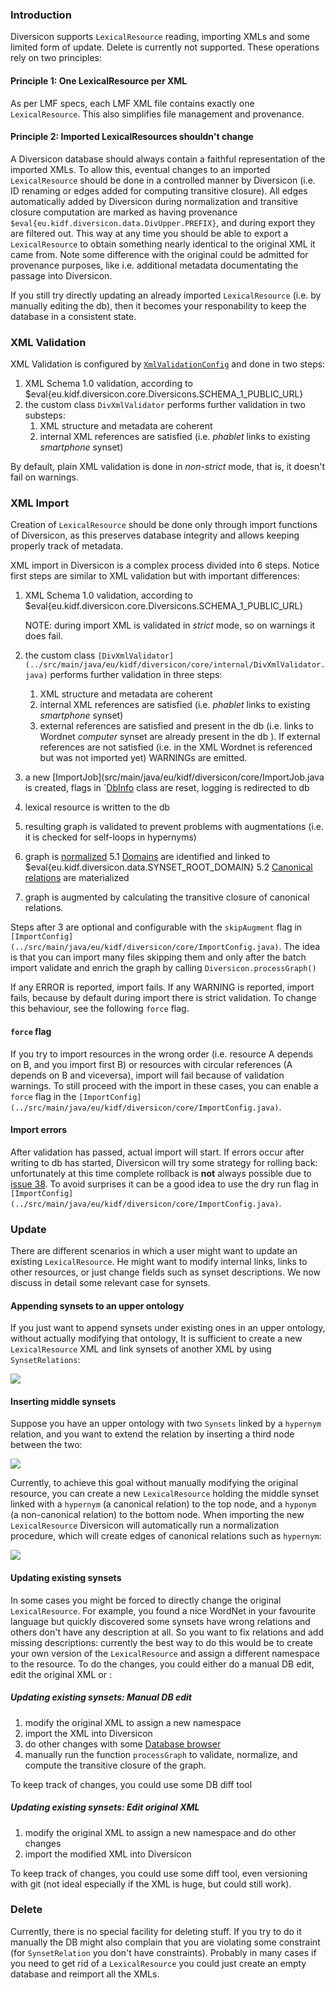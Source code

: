 ### Introduction

Diversicon supports `LexicalResource` reading, importing XMLs and some limited form of update. Delete is currently not supported. These operations rely on two principles: 

#### Principle 1: One LexicalResource per XML

As per LMF specs, each LMF XML file contains exactly one `LexicalResource`. This also simplifies file management and provenance.

#### Principle 2: Imported LexicalResources shouldn't change

A Diversicon database should always contain a faithful representation of the imported XMLs. To allow this, eventual changes to an imported `LexicalResource`  should be done in a controlled manner by Diversicon (i.e. ID renaming or edges added for computing transitive closure). All edges automatically added by Diversicon during normalization and transitive closure computation are marked as having provenance `$eval{eu.kidf.diversicon.data.DivUpper.PREFIX}`, and during export they are filtered out. This way at any time you should be able to export a `LexicalResource` to obtain something nearly identical to the original XML it came from. Note some difference with the original could be admitted for provenance purposes, like i.e. additional metadata documentating the passage into Diversicon. 

If you still try directly updating an already imported `LexicalResource` (i.e. by manually editing the db), then it becomes your responability to keep the database in a consistent state.


### XML Validation

XML Validation is configured by  [`XmlValidationConfig`](../src/main/java/eu/kidf/diversicon/core/XmlValidationConfig.java) and done in two steps:

1. XML Schema 1.0 validation, according to $eval{eu.kidf.diversicon.core.Diversicons.SCHEMA_1_PUBLIC_URL}
2. the custom class `DivXmlValidator` performs further validation in two substeps:	 
	1. XML structure and metadata are coherent
	2. internal XML references are satisfied (i.e. _phablet_ links to existing _smartphone_ synset)
	
By default, plain XML validation is done in _non-strict_ mode, that is, it doesn't fail on warnings.


### XML Import

Creation of `LexicalResource` should be done only through import functions of Diversicon, as this preserves database integrity and allows keeping properly track of metadata.


XML import in Diversicon is a complex process divided into 6 steps. Notice first steps are similar to XML 
validation but with important differences:

1. XML Schema 1.0 validation, according to $eval{eu.kidf.diversicon.core.Diversicons.SCHEMA_1_PUBLIC_URL}
   
   NOTE: during import XML is validated in _strict_ mode, so on warnings it does fail.
   
2. the custom class `[DivXmlValidator](../src/main/java/eu/kidf/diversicon/core/internal/DivXmlValidator.java)` performs further validation in three steps:
	 
	1. XML structure and metadata are coherent
	2. internal XML references are satisfied (i.e. _phablet_ links to existing _smartphone_ synset)
	3. external references are satisfied and present in the db (i.e. links to Wordnet _computer_ synset are already present in the db ). If external references are not satisfied (i.e. in the XML Wordnet is referenced but was not imported yet) WARNINGs are emitted. 

3. a new [ImportJob](src/main/java/eu/kidf/diversicon/core/ImportJob.java  is created,
 flags in `[DbInfo](../src/main/java/eu/kidf/diversicon/core/DbInfo.java) class are reset, logging is redirected to db 
4. lexical resource is written to the db
5. resulting graph is validated to prevent problems with augmentations (i.e. it is checked for self-loops in hypernyms) 
5. graph is [normalized](DiversiconLMF.md#normalized-lmf)
	5.1 [Domains](DiversiconLMF.md#domains) are identified and linked to $eval{eu.kidf.diversicon.data.SYNSET_ROOT_DOMAIN} 
	5.2 [Canonical relations](DiversiconLMF.md#canonical-relations) are materialized	
6. graph is augmented by calculating the transitive closure of canonical relations.

Steps after 3 are optional and configurable with 
the `skipAugment` flag in `[ImportConfig](../src/main/java/eu/kidf/diversicon/core/ImportConfig.java)`.
The idea is that you can import many files skipping them and only after the batch import validate and enrich the graph by calling `Diversicon.processGraph()`
	
If any ERROR is reported, import fails. If any WARNING is reported, import fails, because by default during import there is strict validation. To change this behaviour, see the following `force` flag.

#### `force` flag	

If you try to import resources in the wrong order (i.e. resource A depends on B, and you import first B) or resources with circular references (A depends on B and viceversa), import will fail because of validation warnings. To still proceed with the import in these cases, you can enable a `force` flag in the `[ImportConfig](../src/main/java/eu/kidf/diversicon/core/ImportConfig.java)`.

#### Import errors

After validation has passed, actual import will start. If errors occur after writing to db has started, Diversicon will try some strategy for rolling back: unfortunately at this time complete rollback is **not** always
possible due to [issue 38](https://github.com/diversicon-kb/diversicon-core/issues/38). To avoid surprises
it can be a good idea to use the dry run flag in `[ImportConfig](../src/main/java/eu/kidf/diversicon/core/ImportConfig.java)`.


### Update

There are different scenarios in which a user might want to update an existing `LexicalResource`. He might want to modify internal links, links to other resources, or just change fields such as synset descriptions. We now discuss in detail some relevant case for synsets.


#### Appending synsets to an upper ontology

If you just want to append synsets under existing ones in an upper ontology, without actually modifying that ontology, It is sufficient to create a new `LexicalResource` XML and link synsets of another XML by using `SynsetRelations`:

<img src="img/extension-2.png">

#### Inserting middle synsets

Suppose you have an upper ontology with two `Synsets` linked by a `hypernym` relation, and you want to extend the relation by inserting a third node between the two:

<img src="img/extension-0.png">

Currently, to achieve this goal without manually modifying the original resource, you can create a new `LexicalResource` holding the middle synset linked with a `hypernym` (a canonical relation) to the top node, and a `hyponym` (a non-canonical relation) to the bottom node. When importing the new `LexicalResource` Diversicon will automatically run a normalization procedure, which will create edges of canonical relations such as `hypernym`:

<img src="img/extension-1.png">


#### Updating existing synsets

In some cases you might be forced to directly change the original `LexicalResource`. For example, you found a nice WordNet in your favourite language but quickly discovered some synsets have wrong relations and others don't have any description at all. So you want to fix relations and add missing descriptions: currently the best way to do this would be to create your own version of the `LexicalResource` and assign a different namespace to the resource. To do the changes, you could either do a manual DB edit, edit the original XML or :


##### Updating existing synsets: Manual DB edit

1. modify the original XML to assign a new namespace
2. import the XML into Diversicon
3. do other changes with some [Database browser](http://diversicon-eu.kb/manual/divercli/latest/Tools.html)
4. manually run the function `processGraph` to validate, normalize, and compute the transitive closure of the graph.

To keep track of changes, you could use some DB diff tool

##### Updating existing synsets: Edit original XML

1. modify the original XML to assign a new namespace and do other changes
2. import the modified XML into Diversicon

To keep track of changes, you could use some diff tool, even versioning with git (not ideal especially if 
the XML is huge, but could still work).


### Delete

Currently, there is no special facility for deleting stuff. If you try to do it manually the DB might also complain that you are violating some constraint (for `SynsetRelation` you don't have constraints). Probably in many cases if you need to get rid of a `LexicalResource` you could just create an empty database and reimport all the XMLs.



